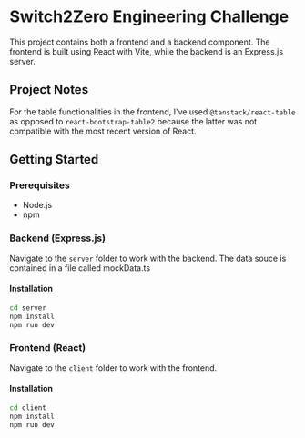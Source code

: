 # Switch2Zero Engineering Challenge

This project contains both a frontend and a backend component. The frontend is built using React with Vite, while the backend is an Express.js server.

## Project Notes

For the table functionalities in the frontend, I've used `@tanstack/react-table` as opposed to `react-bootstrap-table2` because the latter was not compatible with the most recent version of React.

## Getting Started

### Prerequisites

- Node.js
- npm

### Backend (Express.js)

Navigate to the `server` folder to work with the backend. The data souce is contained in a file called mockData.ts

#### Installation

```bash
cd server
npm install
npm run dev
```

### Frontend (React)

Navigate to the `client` folder to work with the frontend.

#### Installation

```bash
cd client
npm install
npm run dev
```
